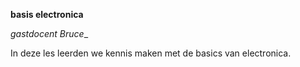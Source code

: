 **basis electronica**

_gastdocent Bruce__

In deze les leerden we kennis maken met de basics van electronica.










